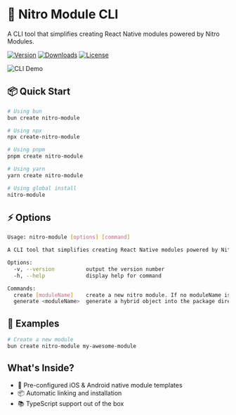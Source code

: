 # 🚀 Nitro Module CLI

A CLI tool that simplifies creating React Native modules powered by Nitro Modules.

[![Version](https://img.shields.io/npm/v/create-nitro-module.svg)](https://www.npmjs.com/package/create-nitro-module)
[![Downloads](https://img.shields.io/npm/dm/create-nitro-module.svg)](https://www.npmjs.com/package/create-nitro-module)
[![License](https://img.shields.io/npm/l/create-nitro-module.svg)](LICENSE)

![CLI Demo](https://raw.githubusercontent.com/patrickkabwe/nitro-cli/refs/heads/main/assets/nitro-module-cli.gif)

## 📦 Quick Start

```bash
# Using bun
bun create nitro-module

# Using npx
npx create-nitro-module

# Using pnpm
pnpm create nitro-module

# Using yarn
yarn create nitro-module

# Using global install
nitro-module
```

## ⚡️ Options

```bash
Usage: nitro-module [options] [command]

A CLI tool that simplifies creating React Native modules powered by Nitro Modules.

Options:
  -v, --version          output the version number
  -h, --help             display help for command

Commands:
  create [moduleName]    create a new nitro module. If no moduleName is provided, you will be prompted for one.
  generate <moduleName>  generate a hybrid object into the package directory
```

## 🎯 Examples

```bash
# Create a new module
bun create nitro-module my-awesome-module
```

## What's Inside?

- 📱 Pre-configured iOS & Android native module templates
- 📦 Automatic linking and installation
- 📚 TypeScript support out of the box
